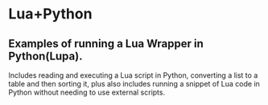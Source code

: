# Lua+Python
## Examples of running a Lua Wrapper in Python(Lupa).
Includes reading and executing a Lua script in Python, converting a list to a table and then sorting it, plus also includes running a snippet of Lua code in Python without needing to use external scripts.

